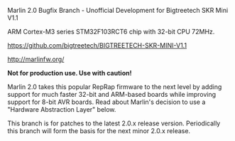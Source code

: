 Marlin 2.0 Bugfix Branch - Unofficial Development for Bigtreetech SKR Mini V1.1

ARM Cortex-M3 series STM32F103RCT6 chip with 32-bit CPU 72MHz.

https://github.com/bigtreetech/BIGTREETECH-SKR-MINI-V1.1

http://marlinfw.org/

__Not for production use. Use with caution!__

Marlin 2.0 takes this popular RepRap firmware to the next level by adding support for much faster 32-bit and ARM-based boards while improving support for 8-bit AVR boards. Read about Marlin's decision to use a "Hardware Abstraction Layer" below.

This branch is for patches to the latest 2.0.x release version. Periodically this branch will form the basis for the next minor 2.0.x release.
